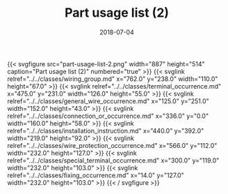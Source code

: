 ﻿---
title: Part usage list (2)
toc: false
type: specs
layout: diagram
date: "2018-07-04"
draft: false
specification: KBL
version: 2.5
documentType: "Recommendation"
elementType: Diagram
classes:
  - Wiring_group
  - Terminal_occurrence
  - General_wire_occurrence
  - Connection_or_occurrence
  - Installation_instruction
  - Wire_protection_occurrence
  - Special_terminal_occurrence
  - Fixing_occurrence
menu:
  KBL-2.5:    
    parent: presentation
    identifier: presentation/part-usage-list-2
    weight: 1009 

# Prev/next pager order (if `docs_section_pager` enabled in `params.toml`)
weight: 1009
---
{{< svgfigure src="part-usage-list-2.png" width="887" height="514" caption="Part usage list (2)" numbered="true" >}}
  {{< svglink relref="../../classes/wiring_group.md" x="762.0" y="238.0" width="110.0" height="67.0" >}}
  {{< svglink relref="../../classes/terminal_occurrence.md" x="475.0" y="231.0" width="126.0" height="55.0" >}}
  {{< svglink relref="../../classes/general_wire_occurrence.md" x="125.0" y="251.0" width="152.0" height="43.0" >}}
  {{< svglink relref="../../classes/connection_or_occurrence.md" x="336.0" y="0.0" width="160.0" height="58.0" >}}
  {{< svglink relref="../../classes/installation_instruction.md" x="440.0" y="392.0" width="219.0" height="92.0" >}}
  {{< svglink relref="../../classes/wire_protection_occurrence.md" x="566.0" y="112.0" width="232.0" height="127.0" >}}
  {{< svglink relref="../../classes/special_terminal_occurrence.md" x="300.0" y="119.0" width="232.0" height="103.0" >}}
  {{< svglink relref="../../classes/fixing_occurrence.md" x="14.0" y="127.0" width="232.0" height="103.0" >}}
{{< / svgfigure >}}
